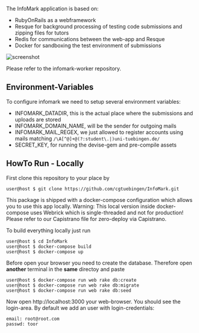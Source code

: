 The InfoMark application is based on:
* RubyOnRails as a webframework
* Resque for background processing of testing code submissions and zipping files for tutors
* Redis for communications between the web-app and Resque
* Docker for sandboxing the test environment of submissions

![screenshot](https://cgtuebingen.github.io/InfoMark/assets/img/profile.PNG)

Please refer to the infomark-worker repository.

Environment-Variables
-----------------------

To configure infomark we need to setup several environment variables:

* INFOMARK_DATADIR, this is the actual place where the submissions and uploads are stored
* INFOMARK_DOMAIN_NAME, will be the sender for outgoing mails
* INFOMARK_MAIL_REGEX, we just allowed to register accounts using mails matching 
`/\A[^@]+@(?:student\.|)uni-tuebingen.de/`
* SECRET_KEY, for running the devise-gem and pre-compile assets

HowTo Run - Locally
-----------------------

First clone this repository to your place by

```console
user@host $ git clone https://github.com/cgtuebingen/InfoMark.git
```

This package is shipped with a docker-compose configuration which allows you to use this app locally. Warning: This local version inside docker-compose uses Webrick which is single-threaded and not for production! Please refer to our Capistrano file for zero-deploy via Capistrano.

To build everything locally just run

```console
user@host $ cd InfoMark
user@host $ docker-compose build
user@host $ docker-compose up
```

Before open your browser you need to create the database. Therefore open **another** terminal in the **same** directoy and paste

```console
user@host $ docker-compose run web rake db:create
user@host $ docker-compose run web rake db:migrate
user@host $ docker-compose run web rake db:seed
```

Now open http://localhost:3000 your web-browser. You should see the login-area. By default we add an user with login-credentials:

```
email: root@root.com
passwd: toor
```

